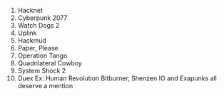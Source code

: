 1. Hacknet 
2. Cyberpunk 2077
3. Watch Dogs 2
4. Uplink 
5. Hackmud
6. Paper, Please 
7. Operation Tango
8. Quadrilateral Cowboy
9. System Shock 2
10. Duex Ex: Human Revolution
Bitburner, Shenzen IO and Exapunks all deserve a mention